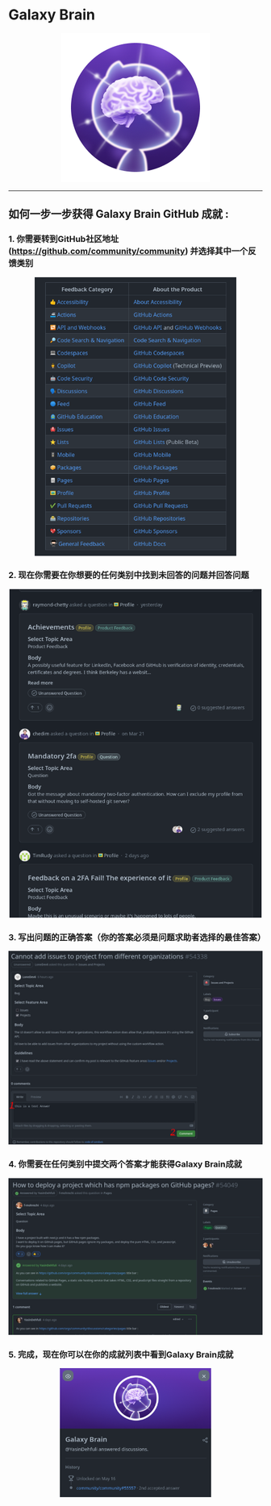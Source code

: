 # Galaxy Brain

<div align="center"  >

<img width="296" src="../badges/GalaxyBrain.png" alt="QuickDraw-Pin">
</div>

<hr>

## 如何一步一步获得 Galaxy Brain GitHub 成就 :

### 1. 你需要转到GitHub社区地址 (https://github.com/community/community) 并选择其中一个反馈类别

<div align="center">
<img width="400" src="../img/galaxy-brain/galaxy-step1.png" alt="galaxy-brain-step1.png">
</div>

### 2. 现在你需要在你想要的任何类别中找到未回答的问题并回答问题

<div align="center">
<img width="500" src="../img/galaxy-brain/galaxy-step2.png" alt="galaxy-brain-step2.png">
</div>

### 3. 写出问题的正确答案（你的答案必须是问题求助者选择的最佳答案）

<div align="center">
<img width="700" src="../img/galaxy-brain/galaxy-step3.png" alt="galaxy-brain-step3.png">
</div>



### 4. 你需要在任何类别中提交两个答案才能获得Galaxy Brain成就

<div align="center">
<img width="700" src="../img/galaxy-brain/galaxy-step4.png" alt="galaxy-brain-step4.png">
</div>

### 5. 完成，现在你可以在你的成就列表中看到Galaxy Brain成就

<div align="center">
<img width="300" src="../img/galaxy-brain/galaxy-step5.png" alt="galaxy-brain-finish.png">
</div>